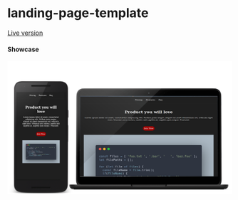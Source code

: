 # landing-page-template

[Live version](https://i7moda2000.github.io/landing-page-template)

#### Showcase

![showcase](images/fullpage.webp)
